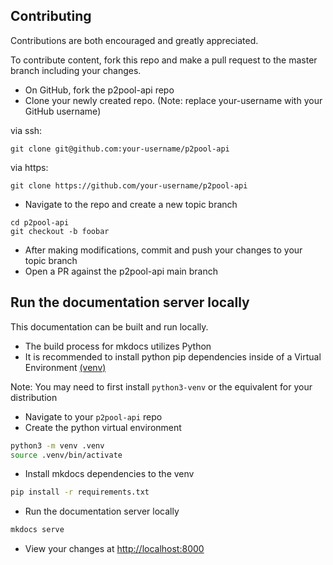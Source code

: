 ## Contributing

Contributions are both encouraged and greatly appreciated.

To contribute content, fork this repo and make a pull request to the master branch including your changes.

- On GitHub, fork the p2pool-api repo
- Clone your newly created repo. (Note: replace your-username with your GitHub username)

via ssh:

```
git clone git@github.com:your-username/p2pool-api
```

via https:

```
git clone https://github.com/your-username/p2pool-api
```

- Navigate to the repo and create a new topic branch

```
cd p2pool-api
git checkout -b foobar
```

- After making modifications, commit and push your changes to your topic branch
- Open a PR against the p2pool-api main branch

## Run the documentation server locally

This documentation can be built and run locally.

- The build process for mkdocs utilizes Python
- It is recommended to install python pip dependencies inside of a Virtual Environment [(venv)](https://squidfunk.github.io/mkdocs-material/guides/creating-a-reproduction/#environment)

Note: You may need to first install `python3-venv` or the equivalent for your distribution

- Navigate to your `p2pool-api` repo
- Create the python virtual environment

```bash
python3 -m venv .venv
source .venv/bin/activate
```

- Install mkdocs dependencies to the venv

```bash
pip install -r requirements.txt
```

- Run the documentation server locally

```bash
mkdocs serve
```

- View your changes at [http://localhost:8000](http://localhost:8000)